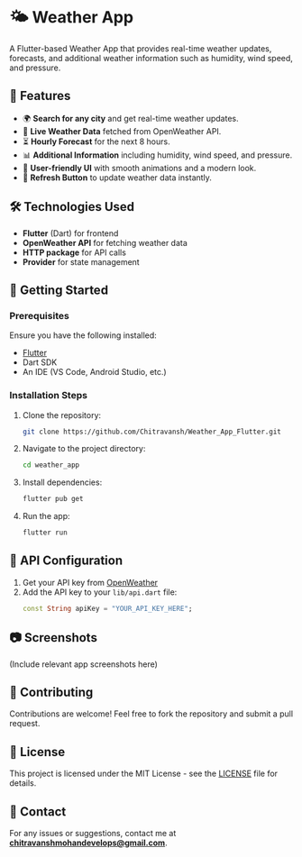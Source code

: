 # 🌤️ Weather App

A Flutter-based Weather App that provides real-time weather updates, forecasts, and additional weather information such as humidity, wind speed, and pressure.

## 📌 Features
- 🌍 **Search for any city** and get real-time weather updates.
- 📡 **Live Weather Data** fetched from OpenWeather API.
- ⏳ **Hourly Forecast** for the next 8 hours.
- 📊 **Additional Information** including humidity, wind speed, and pressure.
- 🎨 **User-friendly UI** with smooth animations and a modern look.
- 🔄 **Refresh Button** to update weather data instantly.

## 🛠️ Technologies Used
- **Flutter** (Dart) for frontend
- **OpenWeather API** for fetching weather data
- **HTTP package** for API calls
- **Provider** for state management

## 🚀 Getting Started
### Prerequisites
Ensure you have the following installed:
- [Flutter](https://flutter.dev/docs/get-started/install)
- Dart SDK
- An IDE (VS Code, Android Studio, etc.)

### Installation Steps
1. Clone the repository:
   ```sh
   git clone https://github.com/Chitravansh/Weather_App_Flutter.git
   ```
2. Navigate to the project directory:
   ```sh
   cd weather_app
   ```
3. Install dependencies:
   ```sh
   flutter pub get
   ```
4. Run the app:
   ```sh
   flutter run
   ```

## 🔑 API Configuration
1. Get your API key from [OpenWeather](https://openweathermap.org/api)
2. Add the API key to your `lib/api.dart` file:
   ```dart
   const String apiKey = "YOUR_API_KEY_HERE";
   ```

## 📷 Screenshots
(Include relevant app screenshots here)

## 🤝 Contributing
Contributions are welcome! Feel free to fork the repository and submit a pull request.

## 📜 License
This project is licensed under the MIT License - see the [LICENSE](https://github.com/your-username/weather-app/blob/main/LICENSE) file for details.

## 📧 Contact
For any issues or suggestions, contact me at **chitravanshmohandevelops@gmail.com**.

